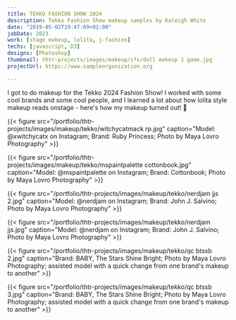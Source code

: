 ```yaml
---
title: TEKKO FASHION SHOW 2024
description: Tekko Fashion Show makeup samples by Kaleigh White
date: "2019-05-02T19:47:09+02:00"
jobDate: 2023
work: [stage makeup, lolita, j-fashion]
techs: [javascript, D3]
designs: [Photoshop]
thumbnail: thtr-projects/images/makeup/sfx/doll makeup 1 game.jpg
projectUrl: https://www.sampleorganization.org

---
```


I got to do makeup for the Tekko 2024 Fashion Show! I worked with some cool brands and some cool people, and I learned a lot about how lolita style makeup reads onstage - here's how my makeup turned out! :lipstick:

{{< figure src="/portfolio/thtr-projects/images/makeup/tekko/witchycatmack rp.jpg" caption="Model: @xwitchycatx on Instagram; Brand: Ruby Princess; Photo by Maya Lovro Photography" >}}

{{< figure src="/portfolio/thtr-projects/images/makeup/tekko/mspaintpalette cottonbook.jpg" caption="Model: @mspaintpalette on Instagram; Brand: Cottonbook; Photo by Maya Lovro Photography" >}}

{{< figure src="/portfolio/thtr-projects/images/makeup/tekko/nerdjam jjs 2.jpg" caption="Model: @nerdjam on Instagram; Brand: John J. Salvino; Photo by Maya Lovro Photography" >}}

{{< figure src="/portfolio/thtr-projects/images/makeup/tekko/nerdjam jjs.jpg" caption="Model: @nerdjam on Instagram; Brand: John J. Salvino; Photo by Maya Lovro Photography" >}}

{{< figure src="/portfolio/thtr-projects/images/makeup/tekko/qc btssb 2.jpg" caption="Brand: BABY, The Stars Shine Bright; Photo by Maya Lovro Photography; assisted model with a quick change from one brand's makeup to another" >}}

{{< figure src="/portfolio/thtr-projects/images/makeup/tekko/qc btssb 3.jpg" caption="Brand: BABY, The Stars Shine Bright; Photo by Maya Lovro Photography; assisted model with a quick change from one brand's makeup to another" >}}
